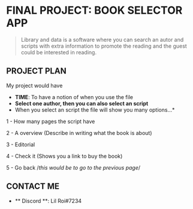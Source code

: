 # FINAL PROJECT: BOOK SELECTOR APP
> Library and data is a software where you can search an autor and scripts with extra information to promote the reading and the guest could be interested in reading.
> 
## PROJECT PLAN
My project would have
* **TIME**: To have a notion of when you use the file
* **Select one author, then you can also select an script**
* When you select an script the file will show you many options...*

1 - How many pages the script have

2 - A overview (Describe in writing what the book is about)

3 - Editorial

4 - Check it (Shows you a link to buy the book)

5 - Go back /*this would be to go to the previous page*/

## CONTACT ME
* ** Discord **: Lil Roi#7234
